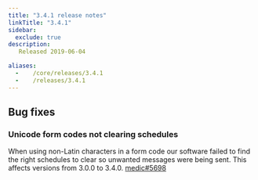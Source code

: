```yaml
---
title: "3.4.1 release notes"
linkTitle: "3.4.1"
sidebar:
  exclude: true
description:
   Released 2019-06-04

aliases:
  -    /core/releases/3.4.1
  -    /releases/3.4.1
---
```


## Bug fixes

### Unicode form codes not clearing schedules

When using non-Latin characters in a form code our software failed to find the right schedules to clear so unwanted messages were being sent. This affects versions from 3.0.0 to 3.4.0. [medic#5698](https://github.com/medic/cht-core/issues/5698)
